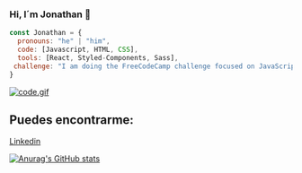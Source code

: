 ### Hi, I´m Jonathan 👋


```javascript
const Jonathan = {
  pronouns: "he" | "him",
  code: [Javascript, HTML, CSS],
  tools: [React, Styled-Components, Sass],
 challenge: "I am doing the FreeCodeCamp challenge focused on JavaScript Algorithms and Data Structures"
}
```
[![code.gif](https://i.postimg.cc/bJ2XSLHx/code.gif)](https://postimg.cc/9RVgvdk0)​

<h2> Puedes encontrarme: </h2>
<a href="https://linkedin.com/in/jonathan-javier-urquiza-179a70119/">Linkedin</a>

[![Anurag's GitHub stats](https://github-readme-stats.vercel.app/api?username=JonathanUrquiza)](https://github.com/anuraghazra/github-readme-stats)
